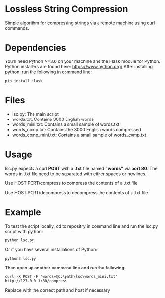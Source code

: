 # Lossless String Compression
Simple algorithm for compressing strings via a remote machine using curl commands.

# Dependencies
You'll need Python >=3.6 on your machine and the Flask module for Python.
Python installers are found here: https://www.python.org/
After installing python, run the following in command line:
```
pip install flask
```

# Files
- lsc.py: The main script
- words.txt: Contains 3000 English words
- words_mini.txt: Contains a small sample of words.txt
- words_comp.txt: Contains the 3000 English words compressed
- words_comp_mini.txt: Contains a small sample of words_comp.txt

# Usage
lsc.py expects a curl **POST** with a **.txt** file named **"words"** via **port 80**. The words in .txt file need to be separated with either spaces or newlines.

Use HOST:PORT/compress to compress the contents of a .txt file

Use HOST:PORT/decompress to decompress the contents of a .txt file

# Example
To test the script locally, cd to repositry in command line and run the lsc.py script with python:
```
python lsc.py
```
Or if you have several installations of Python:
```
python3 lsc.py
```

Then open up another command line and run the following:
```
curl -X POST -F "words=@C:\path\lsc\words_mini.txt" http://127.0.0.1:80/compress
```
Replace with the correct path and host if necessary 
